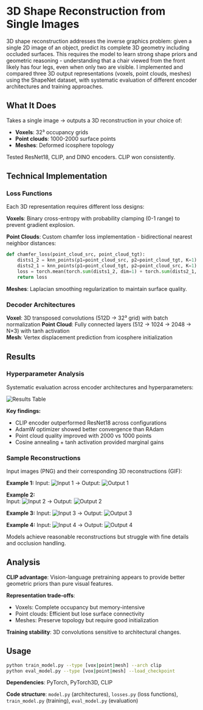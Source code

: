# 3D Shape Reconstruction from Single Images

3D shape reconstruction addresses the inverse graphics problem: given a single 2D image of an object, predict its complete 3D geometry including occluded surfaces. This requires the model to learn strong shape priors and geometric reasoning - understanding that a chair viewed from the front likely has four legs, even when only two are visible. I implemented and compared three 3D output representations (voxels, point clouds, meshes) using the ShapeNet dataset, with systematic evaluation of different encoder architectures and training approaches.

## What It Does

Takes a single image → outputs a 3D reconstruction in your choice of:
- **Voxels**: 32³ occupancy grids
- **Point clouds**: 1000-2000 surface points
- **Meshes**: Deformed icosphere topology

Tested ResNet18, CLIP, and DINO encoders. CLIP won consistently.

## Technical Implementation

### Loss Functions

Each 3D representation requires different loss designs:

**Voxels**: Binary cross-entropy with probability clamping (0-1 range) to prevent gradient explosion.

**Point Clouds**: Custom chamfer loss implementation - bidirectional nearest neighbor distances:
```python
def chamfer_loss(point_cloud_src, point_cloud_tgt):
    dists1_2 = knn_points(p1=point_cloud_src, p2=point_cloud_tgt, K=1).dists[...,0]
    dists2_1 = knn_points(p1=point_cloud_tgt, p2=point_cloud_src, K=1).dists[...,0]
    loss = torch.mean(torch.sum(dists1_2, dim=1) + torch.sum(dists2_1, dim=1))
    return loss
```

**Meshes**: Laplacian smoothing regularization to maintain surface quality.

### Decoder Architectures

**Voxel**: 3D transposed convolutions (512D → 32³ grid) with batch normalization
**Point Cloud**: Fully connected layers (512 → 1024 → 2048 → N×3) with tanh activation  
**Mesh**: Vertex displacement prediction from icosphere initialization

## Results

### Hyperparameter Analysis

Systematic evaluation across encoder architectures and hyperparameters:

![Results Table](results/image12.png)

**Key findings:**
- CLIP encoder outperformed ResNet18 across configurations
- AdamW optimizer showed better convergence than RAdam  
- Point cloud quality improved with 2000 vs 1000 points
- Cosine annealing + tanh activation provided marginal gains

### Sample Reconstructions

Input images (PNG) and their corresponding 3D reconstructions (GIF):

**Example 1:**
Input: ![Input 1](results/image1.png) → Output: ![Output 1](results/image4.gif)

**Example 2:**  
Input: ![Input 2](results/image3.png) → Output: ![Output 2](results/image6.gif)

**Example 3:**
Input: ![Input 3](results/image8.png) → Output: ![Output 3](results/image13.gif)

**Example 4:**
Input: ![Input 4](results/image10.png) → Output: ![Output 4](results/image14.gif)

Models achieve reasonable reconstructions but struggle with fine details and occlusion handling.

## Analysis

**CLIP advantage**: Vision-language pretraining appears to provide better geometric priors than pure visual features.

**Representation trade-offs**: 
- Voxels: Complete occupancy but memory-intensive
- Point clouds: Efficient but lose surface connectivity  
- Meshes: Preserve topology but require good initialization

**Training stability**: 3D convolutions sensitive to architectural changes.

## Usage

```bash
python train_model.py --type [vox|point|mesh] --arch clip
python eval_model.py --type [vox|point|mesh] --load_checkpoint
```

**Dependencies**: PyTorch, PyTorch3D, CLIP

**Code structure**: `model.py` (architectures), `losses.py` (loss functions), `train_model.py` (training), `eval_model.py` (evaluation)